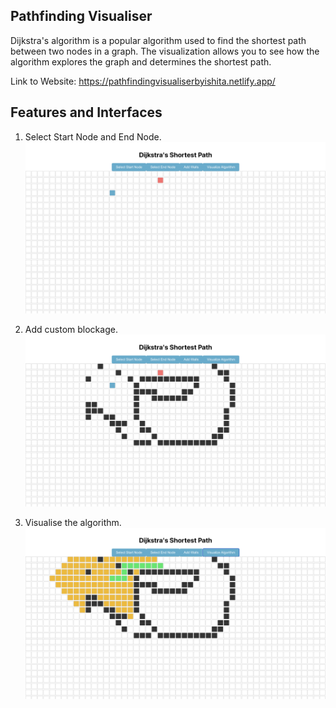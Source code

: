 ## Pathfinding Visualiser

Dijkstra's algorithm is a popular algorithm used to find the shortest path between two nodes in a graph. The visualization allows you to see how the algorithm explores the graph and determines the shortest path.

Link to Website: https://pathfindingvisualiserbyishita.netlify.app/

## Features and Interfaces

1. Select Start Node and End Node.
![image](https://github.com/ishita-saraswat/Dijkstra-Visualiser/blob/main/Screenshot%202023-07-15%20at%202.25.49%20PM.png)

2. Add custom blockage.
![image](https://github.com/ishita-saraswat/Dijkstra-Visualiser/blob/main/Screenshot%202023-07-15%20at%202.26.20%20PM.png)

3. Visualise the algorithm.
![image](https://github.com/ishita-saraswat/Dijkstra-Visualiser/blob/main/Screenshot%202023-07-15%20at%202.26.34%20PM.png)

   
